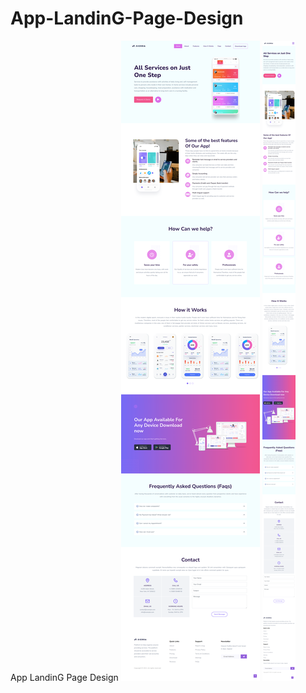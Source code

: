 # App-LandinG-Page-Design
App LandinG Page Design
<img  src="./assets/media/Designed/home-Desktop.png?raw=true" />
<img  src="./assets/media/Designed/home-Mobile.png?raw=true" />
